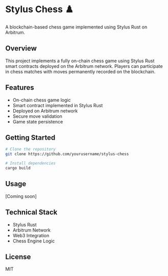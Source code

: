 # Stylus Chess ♟️

A blockchain-based chess game implemented using Stylus Rust on Arbitrum.

## Overview

This project implements a fully on-chain chess game using Stylus Rust smart contracts deployed on the Arbitrum network. Players can participate in chess matches with moves permanently recorded on the blockchain.

## Features

- On-chain chess game logic
- Smart contract implemented in Stylus Rust
- Deployed on Arbitrum network
- Secure move validation
- Game state persistence

## Getting Started

```bash
# Clone the repository
git clone https://github.com/yourusername/stylus-chess

# Install dependencies
cargo build
```

## Usage

[Coming soon]

## Technical Stack

- Stylus Rust
- Arbitrum Network
- Web3 Integration
- Chess Engine Logic

## License

MIT

